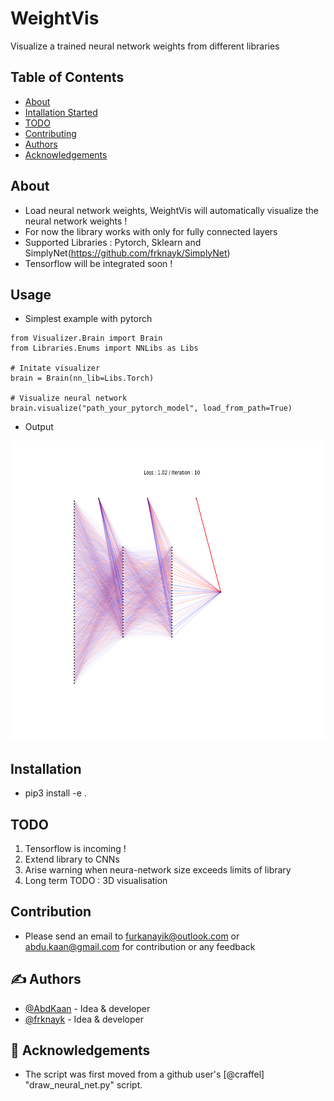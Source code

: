 # WeightVis
Visualize a trained neural network weights from different libraries

## Table of Contents

- [About](#about)
- [Intallation Started](#getting_started)
- [TODO](#todo)
- [Contributing](#contributing)
- [Authors](#authors)
- [Acknowledgements](#acknowledgement)

## About <a name = "about"></a>

- Load neural network weights, WeightVis will automatically visualize the neural network weights ! 
- For now the library works with only for fully connected layers
- Supported Libraries : Pytorch, Sklearn and SimplyNet(https://github.com/frknayk/SimplyNet)
- Tensorflow will be integrated soon !

## Usage <a name = "usage"></a>

- Simplest example with pytorch

```
from Visualizer.Brain import Brain
from Libraries.Enums import NNLibs as Libs

# Initate visualizer
brain = Brain(nn_lib=Libs.Torch)

# Visualize neural network
brain.visualize("path_your_pytorch_model", load_from_path=True)
```

- Output

<img width=640px height=480px src="images\pytorch_output.png" alt="Project logo">

## Installation <a name = "getting_started"></a>

- pip3 install -e .

## TODO <a name = "todo"></a>

1. Tensorflow is incoming !
2. Extend library to CNNs 
3. Arise warning when neura-network size exceeds limits of library 
4. Long term TODO : 3D visualisation

## Contribution <a name = "contributing"></a>
- Please send an email to furkanayik@outlook.com or abdu.kaan@gmail.com for contribution or any feedback

## ✍️ Authors <a name = "authors"></a>

- [@AbdKaan](https://github.com/AbdKaan) - Idea & developer
- [@frknayk](https://github.com/frknayk) - Idea & developer

## 🎉 Acknowledgements <a name = "acknowledgement"></a>

- The script was first moved from a github user's [@craffel] "draw_neural_net.py" script.

